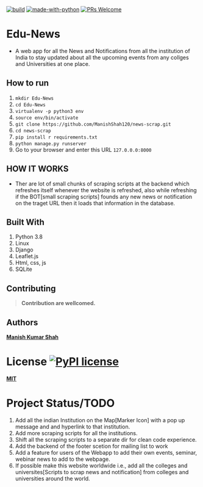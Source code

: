 
[![build](https://travis-ci.org/ikatyang/emoji-cheat-sheet.svg?branch=master)](https://travis-ci.org/ikatyang/emoji-cheat-sheet)  [![made-with-python](https://img.shields.io/badge/Made%20with-Python-1f425f.svg)](https://www.python.org/)  [![PRs Welcome](https://img.shields.io/badge/PRs-welcome-brightgreen.svg?style=flat-square)](http://makeapullrequest.com) 

# **Edu-News**
- A web app for all the News and Notifications from all the institution of India to stay updated about all the upcoming events from any collges and Universities at one place.


## How to run
1. `mkdir Edu-News`
2. `cd Edu-News`
3. `virtualenv -p python3 env` 
4. `source env/bin/activate`
5. `git clone https://github.com/ManishShah120/news-scrap.git`
6. `cd news-scrap`
7. `pip install r requirements.txt`
8. `python manage.py runserver`
9. Go to your browser and enter this URL `127.0.0.0:8000`

## HOW IT WORKS
- Ther are lot of small chunks of scraping scripts at the backend which refreshes itself whenever the website is refreshed, also while refreshing if the BOT[small scraping scripts] founds any new news or notification on the traget URL then it loads that information in the database.
 
## Built With
1. Python 3.8
2. Linux
3. Django
4. Leaflet.js
5. Html, css, js
6. SQLite

## Contributing
> **Contribution are wellcomed.**

## Authors
[**Manish Kumar Shah**](https://github.com/ManishShah120)

# License [![PyPI license](https://img.shields.io/pypi/l/ansicolortags.svg)](https://pypi.python.org/pypi/ansicolortags/)
[**MIT**](https://github.com/ManishShah120/news-scrap/blob/master/LICENSE)

# Project Status/TODO
1. Add all the indian Institution on the Map[Marker Icon] with a pop up message and and hyperlink to that institution.
2. Add more scraping scripts for all the institutions.
3. Shift all the scraping scripts to a separate dir for clean code experience.
4. Add the backend of the footer scetion for mailing list to work
5. Add a feature for users of the Webapp to add their own events, seminar, webinar news to add to the webpage.
6. If possible make this website worldwide i.e., add all the colleges and universites[Scripts to scrap news and notification] from colleges and universities around the world.
